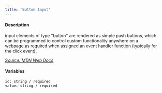 ```yaml
---
title: 'Button Input'
---
```

#### Description
input elements of type "button"  are rendered as simple push buttons, which can be programmed to control custom functionality anywhere on a webpage as required when assigned an event handler function (typically for the click event).

*[Source: MDN Web Docs](https://developer.mozilla.org/en-US/docs/Web/HTML/Element/input/button)*

#### Variables
~~~
id: string / required
value: string / required
~~~

